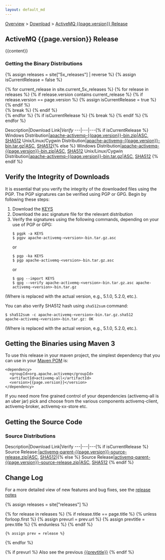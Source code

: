 ```yaml
---
layout: default_md
---
```


[Overview](overview) > [Download](download) > [ActiveMQ {{page.version}} Release]({{page.url}})

ActiveMQ {{page.version}} Release
-----------------------

{{content}}

### Getting the Binary Distributions

{% assign releases = site["5x_releases"] | reverse %}
{% assign isCurrentRelease = false %}

{% for current_release in site.current_5x_releases %}
    {% for release in releases %}
        {% if release.version contains current_release %}
                    {% if release.version == page.version %}
                        {% assign isCurrentRelease = true %}
                    {% endif %}          
            {% break %}
        {% endif %}          
    {% endfor %}
    {% if isCurrentRelease %} {% break %} {% endif %} 
{% endfor %}

Description|Download Link|_Verify_
---|---|---{% if isCurrentRelease %}
Windows Distribution|[apache-activemq-{{page.version}}-bin.zip](https://www.apache.org/dyn/closer.cgi?filename=/activemq/{{page.version}}/apache-activemq-{{page.version}}-bin.zip&action=download)|[ASC](https://downloads.apache.org/activemq/{{page.version}}/apache-activemq-{{page.version}}-bin.zip.asc), [SHA512](https://downloads.apache.org/activemq/{{page.version}}/apache-activemq-{{page.version}}-bin.zip.sha512)
Unix/Linux/Cygwin Distribution|[apache-activemq-{{page.version}}-bin.tar.gz](https://www.apache.org/dyn/closer.cgi?filename=/activemq/{{page.version}}/apache-activemq-{{page.version}}-bin.tar.gz&action=download)|[ASC](https://downloads.apache.org/activemq/{{page.version}}/apache-activemq-{{page.version}}-bin.tar.gz.asc), [SHA512](https://downloads.apache.org/activemq/{{page.version}}/apache-activemq-{{page.version}}-bin.tar.gz.sha512){% else %}
Windows Distribution|[apache-activemq-{{page.version}}-bin.zip](https://archive.apache.org/dist/activemq/{{page.version}}/apache-activemq-{{page.version}}-bin.zip)|[ASC](https://archive.apache.org/dist/activemq/{{page.version}}/apache-activemq-{{page.version}}-bin.zip.asc), [SHA512](https://archive.apache.org/dist/activemq/{{page.version}}/apache-activemq-{{page.version}}-bin.zip.sha512)
Unix/Linux/Cygwin Distribution|[apache-activemq-{{page.version}}-bin.tar.gz](https://archive.apache.org/dist/activemq/{{page.version}}/apache-activemq-{{page.version}}-bin.tar.gz)|[ASC](https://archive.apache.org/dist/activemq/{{page.version}}/apache-activemq-{{page.version}}-bin.tar.gz.asc), [SHA512](https://archive.apache.org/dist/activemq/{{page.version}}/apache-activemq-{{page.version}}-bin.tar.gz.sha512)
{% endif %}          

Verify the Integrity of Downloads
---------------------------------

It is essential that you verify the integrity of the downloaded files using the PGP. The PGP signatures can be verified using PGP or GPG. Begin by following these steps:

1.  Download the [KEYS](https://downloads.apache.org/activemq/KEYS)
2.  Download the asc signature file for the relevant distribution
3.  Verify the signatures using the following commands, depending on your use of PGP or GPG:
    ```
    $ pgpk -a KEYS
    $ pgpv apache-activemq-<version>-bin.tar.gz.asc
    ```
    or
    ```
    $ pgp -ka KEYS
    $ pgp apache-activemq-<version>-bin.tar.gz.asc
    ```
    or
    ```
    $ gpg --import KEYS
    $ gpg --verify apache-activemq-<version>-bin.tar.gz.asc apache-activemq-<version>-bin.tar.gz
    ```

(Where <version> is replaced with the actual version, e.g., 5.1.0, 5.2.0, etc.).

You can also verify SHA512 hash using `sha512sum` command:

```
$ sha512sum -c apache-activemq-<version>-bin.tar.gz.sha512
apache-activemq-<version>-bin.tar.gz: OK
```

(Where <version> is replaced with the actual version, e.g., 5.1.0, 5.2.0, etc.).

Getting the Binaries using Maven 3
----------------------------------

To use this release in your maven project, the simplest dependency that you can use in your [Maven POM](http://maven.apache.org/guides/introduction/introduction-to-the-pom.html) is:
```
<dependency>
  <groupId>org.apache.activemq</groupId>
  <artifactId>activemq-all</artifactId>
  <version>{{page.version}}</version>
</dependency>
```
If you need more fine grained control of your dependencies (activemq-all is an uber jar) pick and choose from the various components activemq-client, activemq-broker, activemq-xx-store etc.

Getting the Source Code
-----------------------

### Source Distributions

Description|Download Link|Verify
---|---|---{% if isCurrentRelease %}
Source Release:|[activemq-parent-{{page.version}}-source-release.zip](https://www.apache.org/dyn/closer.cgi?filename=/activemq/{{page.version}}/activemq-parent-{{page.version}}-source-release.zip&action=download)|[ASC](https://downloads.apache.org/activemq/{{page.version}}/activemq-parent-{{page.version}}-source-release.zip.asc), [SHA512](https://downloads.apache.org/activemq/{{page.version}}/activemq-parent-{{page.version}}-source-release.zip.sha512)|{% else %}
Source Release|[activemq-parent-{{page.version}}-source-release.zip](https://archive.apache.org/dist/activemq/{{page.version}}/activemq-parent-{{page.version}}-source-release.zip)|[ASC](https://archive.apache.org/dist/activemq/{{page.version}}/activemq-parent-{{page.version}}-source-release.zip.asc), [SHA512](https://archive.apache.org/dist/activemq/{{page.version}}/activemq-parent-{{page.version}}-source-release.zip.sha512)
{% endif %}     

Change Log
----------

For a more detailed view of new features and bug fixes, see the [release notes]({{page.release_notes}})

{% assign releases = site["releases"]  %}

{% for release in releases %}
    {% if release.title == page.title %}
        {% unless forloop.first %}
            {% assign prevurl = prev.url %}
            {% assign prevtitle = prev.title %}
        {% endunless %}
    {% endif %}

    {% assign prev = release %}
{% endfor %}

{% if prevurl %}
Also see the previous [{{prevtitle}}]({{prevurl}})
{% endif %}
